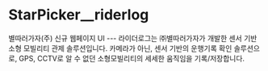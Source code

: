 # StarPicker__riderlog
별따러가자(주) 신규 웹페이지 UI --- 라이더로그는 ㈜별따러가자가 개발한 센서 기반 소형 모빌리티 관제 솔루션입니다. 카메라가 아닌, 센서 기반의 운행기록 확인 솔루션으로, GPS, CCTV로 알 수 없던 소형모빌리티의 세세한 움직임을 기록/저장합니다.
